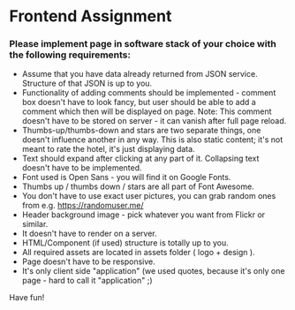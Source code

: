 # Frontend Assignment

### Please implement page in software stack of your choice with the following requirements:

* Assume that you have data already returned from JSON service. Structure of that JSON is up to you.
* Functionality of adding comments should be implemented - comment box doesn't have to look fancy, but user should be able to add a comment which then will be displayed on page. Note: This comment doesn't have to be stored on server - it can vanish after full page reload. 
* Thumbs-up/thumbs-down and stars are two separate things, one doesn't influence another in any way. This is also static content; it's not meant to rate the hotel, it's just displaying data. 
* Text should expand after clicking at any part of it. Collapsing text doesn't have to be implemented. 
* Font used is Open Sans - you will find it on Google Fonts.
* Thumbs up / thumbs down / stars are all part of Font Awesome.
* You don't have to use exact user pictures, you can grab random ones from e.g. https://randomuser.me/
* Header background image - pick whatever you want from Flickr or similar.
* It doesn't have to render on a server.
* HTML/Component (if used) structure is totally up to you.
* All required assets are located in assets folder ( logo + design ).
* Page doesn't have to be responsive.
* It's only client side "application" (we used quotes, because it's only one page - hard to call it "application" ;)

Have fun!
